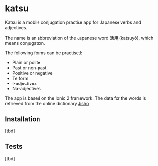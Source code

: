 # katsu 

Katsu is a mobile conjugation practise app for Japanese verbs and adjectives.

The name is an abbreviation of the Japanese word 活用 (katsuyō), which means conjugation.

The following forms can be practised:

* Plain or polite
* Past or non-past
* Positive or negative
* Te form
* I-adjectives
* Na-adjectives

The app is based on the Ionic 2 framework. The data for the words is retrieved from the online dictionary [Jisho](http://jisho.org/)

## Installation
[tbd]

## Tests
[tbd]

